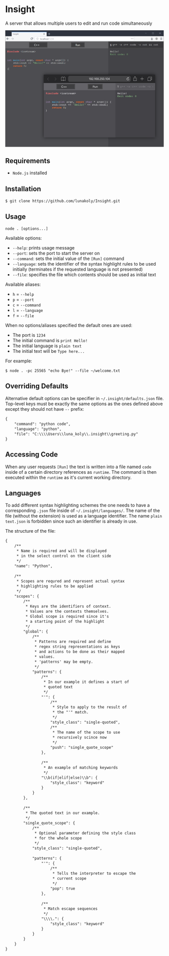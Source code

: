 # Insight
A server that allows multiple users to edit and run code simultaneously

![image](https://github.com/lunakoly/Insight/blob/dc4c8ecbfff51f8722581099e421ed68c2f3adda/images/image.png)

## Requirements
- `Node.js` installed

## Installation
```
$ git clone https://github.com/lunakoly/Insight.git
```

## Usage
```
node . [options...]
```

Available options:
- `--help`: prints usage message
- `--port`: sets the port to start the server on
- `--command`: sets the initial value of the `[Run]` command
- `--language`: sets the identifier of the syntax highlight rules to be used initially (terminates if the requested language is not presented)
- `--file`: specifies the file which contents should be used as initial text

Available aliases:
- `h` = `--help`
- `p` = `--port`
- `c` = `--command`
- `l` = `--language`
- `f` = `--file`

When no options/aliases specified the default ones are used:
- The port is `1234`
- The initial command is `print Hello!`
- The initial language is `plain text`
- The initial text will be `Type here...`

For example:
```
$ node . -pc 25565 "echo Bye!" --file ~/welcome.txt
```

## Overriding Defaults
Alternative default options can be specifier in `~/.insight/defaults.json` file. Top-level keys must be exactly the same options as the ones defined above except they should not have `--` prefix:
```
{
	"command": "python code",
	"language": "python",
	"file": "C:\\\\Users\\luna_koly\\.insight\\greeting.py"
}
```

## Accessing Code
When any user requests `[Run]` the text is written into a file named `code` inside of a certain directory references as `runtime`. The command is then executed within the `runtime` as it's current working directory.

## Languages
To add different syntax highlighting schemes the one needs to have a corresponding `.json` file inside of `~/.insight/languages/`. The name of the file (without the extension) is used as a language identifier. The name `plain text.json` is forbidden since such an identifier is already in use.

The structure of the file:
```
{
    /**
     * Name is required and will be displayed
     * in the select control on the client side
     */
	"name": "Python",

	/**
     * Scopes are requred and represent actual syntax
     * highlighting rules to be applied
     */
	"scopes": {
    	/**
         * Keys are the identifiers of context.
         * Values are the contexts themselves.
         * Global scope is required since it's
         * a starting point of the highlight
         */
		"global": {
       		/**
             * Patterns are required and define
             * regex string representations as keys
             * and actions to be done as their mapped
             * values.
             * 'patterns' may be empty.
             */
			"patterns": {
            	/**
                 * In our example it defines a start of
                 * quoted text
                 */
				"'": {
                	/**
                     * Style to apply to the result of
                     * the "'" match.
                     */
					"style_class": "single-quoted",
                    /**
                     * The name of the scope to use
                     * recursively scince now
                     */
					"push": "single_quote_scope"
				},

                /**
                 * An example of matching keywords
                 */
				"\\b(if|elif|else)\\b": {
					"style_class": "keyword"
				}
			}
		},

        /**
         * The quoted text in our example.
         */
        "single_quote_scope": {
        	/**
             * Optional parameter defining the style class
             * for the whole scope
             */
			"style_class": "single-quoted",

			"patterns": {
				"'": {
                	/**
                     * Tells the interpreter to escape the
                     * current scope
                     */
					"pop": true
				},

				/**
                 * Match escape sequences
                 */
				"\\\\.": {
					"style_class": "keyword"
				}
			}
		}
	}
}
```
